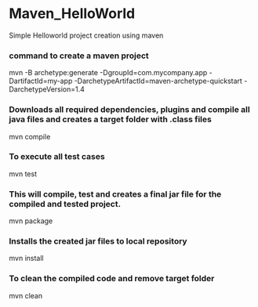 # Maven_HelloWorld
Simple Helloworld project creation using maven

### command to create a maven project 
mvn -B archetype:generate -DgroupId=com.mycompany.app -DartifactId=my-app -DarchetypeArtifactId=maven-archetype-quickstart -DarchetypeVersion=1.4


### Downloads all required dependencies, plugins and compile all java files and creates a target folder with .class files 
mvn compile


### To execute all test cases 
mvn test


### This will compile, test and creates a final jar file for the compiled and tested project. 
mvn package


### Installs the created jar files to local repository 
mvn install


### To clean the compiled code and remove target folder 
mvn clean
